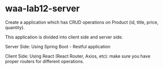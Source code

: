 # waa-lab12-server

Create a application which has CRUD operations on Product (id, title, price, quantity).

This application is divided into client side and server side.

Server Side: Using Spring Boot - Restful application

Client Side: Using React (React Router, Axios, etc): make sure you have proper routers for different operations.

